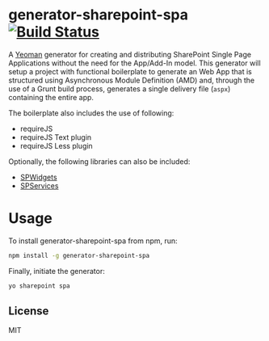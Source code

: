 # generator-sharepoint-spa [![Build Status](https://secure.travis-ci.org/purtuga/generator-sharepoint-spa.png?branch=master)](https://travis-ci.org/purtuga/generator-sharepoint-spa)

A [Yeoman](http://yeoman.io) generator for creating and distributing SharePoint Single Page Applications without the need for the App/Add-In model.  This generator will setup a project with functional boilerplate to generate an Web App that is structured using Asynchronous Module Definition (AMD) and, through the use of a Grunt build process, generates a single delivery file (`aspx`) containing the entire app.

The boilerplate also includes the use of following:

-   requireJS
-   requireJS Text plugin
-   requireJS Less plugin

Optionally, the following libraries can also be included:

-   [SPWidgets](http://purtuga.github.io/SPWidgets/)
-   [SPServices](https://github.com/sympmarc/SPServices)


# Usage


To install generator-sharepoint-spa from npm, run:

```bash
npm install -g generator-sharepoint-spa
```

Finally, initiate the generator:

```bash
yo sharepoint spa
```


## License

MIT
